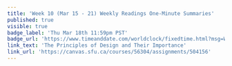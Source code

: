 ```yaml
---
title: 'Week 10 (Mar 15 - 21) Weekly Readings One-Minute Summaries'
published: true
visible: true
badge_label: 'Thu Mar 18th 11:59pm PST'
badge_url: 'https://www.timeanddate.com/worldclock/fixedtime.html?msg=Week+2+%28Sep+12+-+18%29+Weekly+Readings+One-Minute+Summaries+Due+Date&iso=20210318T2359&p1=256'
link_text: 'The Principles of Design and Their Importance'
link_url: 'https://canvas.sfu.ca/courses/56304/assignments/504156'
---
```

